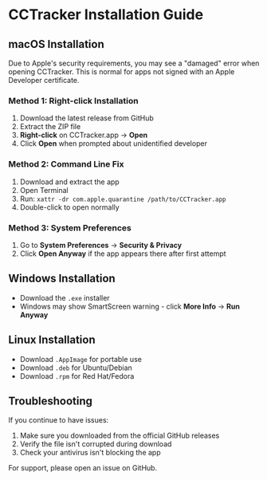 # CCTracker Installation Guide

## macOS Installation

Due to Apple's security requirements, you may see a "damaged" error when opening CCTracker. This is normal for apps not signed with an Apple Developer certificate.

### Method 1: Right-click Installation
1. Download the latest release from GitHub
2. Extract the ZIP file
3. **Right-click** on CCTracker.app → **Open**
4. Click **Open** when prompted about unidentified developer

### Method 2: Command Line Fix
1. Download and extract the app
2. Open Terminal
3. Run: `xattr -dr com.apple.quarantine /path/to/CCTracker.app`
4. Double-click to open normally

### Method 3: System Preferences
1. Go to **System Preferences** → **Security & Privacy**
2. Click **Open Anyway** if the app appears there after first attempt

## Windows Installation
- Download the `.exe` installer
- Windows may show SmartScreen warning - click **More Info** → **Run Anyway**

## Linux Installation
- Download `.AppImage` for portable use
- Download `.deb` for Ubuntu/Debian
- Download `.rpm` for Red Hat/Fedora

## Troubleshooting

If you continue to have issues:
1. Make sure you downloaded from the official GitHub releases
2. Verify the file isn't corrupted during download
3. Check your antivirus isn't blocking the app

For support, please open an issue on GitHub.